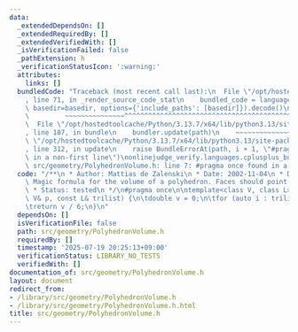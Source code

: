 ```yaml
---
data:
  _extendedDependsOn: []
  _extendedRequiredBy: []
  _extendedVerifiedWith: []
  _isVerificationFailed: false
  _pathExtension: h
  _verificationStatusIcon: ':warning:'
  attributes:
    links: []
  bundledCode: "Traceback (most recent call last):\n  File \"/opt/hostedtoolcache/Python/3.13.7/x64/lib/python3.13/site-packages/onlinejudge_verify/documentation/build.py\"\
    , line 71, in _render_source_code_stat\n    bundled_code = language.bundle(stat.path,\
    \ basedir=basedir, options={'include_paths': [basedir]}).decode()\n          \
    \         ~~~~~~~~~~~~~~~^^^^^^^^^^^^^^^^^^^^^^^^^^^^^^^^^^^^^^^^^^^^^^^^^^^^^^^^^^^^^^^^^^\n\
    \  File \"/opt/hostedtoolcache/Python/3.13.7/x64/lib/python3.13/site-packages/onlinejudge_verify/languages/cplusplus.py\"\
    , line 187, in bundle\n    bundler.update(path)\n    ~~~~~~~~~~~~~~^^^^^^\n  File\
    \ \"/opt/hostedtoolcache/Python/3.13.7/x64/lib/python3.13/site-packages/onlinejudge_verify/languages/cplusplus_bundle.py\"\
    , line 312, in update\n    raise BundleErrorAt(path, i + 1, \"#pragma once found\
    \ in a non-first line\")\nonlinejudge_verify.languages.cplusplus_bundle.BundleErrorAt:\
    \ src/geometry/PolyhedronVolume.h: line 7: #pragma once found in a non-first line\n"
  code: "/**\n * Author: Mattias de Zalenski\n * Date: 2002-11-04\n * Description:\
    \ Magic formula for the volume of a polyhedron. Faces should point outwards.\n\
    \ * Status: tested\n */\n#pragma once\n\ntemplate<class V, class L>\ndouble signedPolyVolume(const\
    \ V& p, const L& trilist) {\n\tdouble v = 0;\n\tfor (auto i : trilist) v += p[i.a].cross(p[i.b]).dot(p[i.c]);\n\
    \treturn v / 6;\n}\n"
  dependsOn: []
  isVerificationFile: false
  path: src/geometry/PolyhedronVolume.h
  requiredBy: []
  timestamp: '2025-07-19 20:25:13+09:00'
  verificationStatus: LIBRARY_NO_TESTS
  verifiedWith: []
documentation_of: src/geometry/PolyhedronVolume.h
layout: document
redirect_from:
- /library/src/geometry/PolyhedronVolume.h
- /library/src/geometry/PolyhedronVolume.h.html
title: src/geometry/PolyhedronVolume.h
---
```

